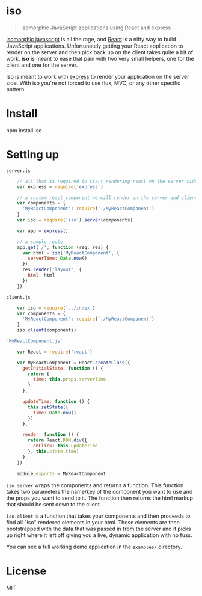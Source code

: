 # iso

> Isomorphic JavaScript applications using React and express

[isomorphic javascript](http://nerds.airbnb.com/isomorphic-javascript-future-web-apps/)
is all the rage, and [React](https://facebook.github.io/react/) is a nifty way
to build JavaScript applications. Unfortunately getting your React application to render
on the server and then pick back up on the client takes quite a bit of work. **iso** is
meant to ease that pain with two very small helpers, one for the client and one for the server.

Iso is meant to work with [express](http://expressjs.com/) to render your application on the
server side. With iso you're not forced to use flux, MVC, or any other specific pattern.

# Install

  npm install iso

# Setting up

`server.js`

```js
    // all that is required to start rendering react on the server side
    var express = require('express')

    // a custom react component we will render on the server and client
    var components = {
      'MyReactComponent': require('./MyReactComponent')
    }
    var iso = require('iso').server(components)

    var app = express()

    // a sample route
    app.get('/', function (req, res) {
      var html = iso('MyReactComponent', {
        serverTime: Date.now()
      })
      res.render('layout', {
        html: html
      })
    })
```

`client.js`

```js
    var iso = require('../index')
    var components = {
      'MyReactComponent': require('./MyReactComponent')
    }
    iso.client(components)

`MyReactComponent.js`

    var React = require('react')

    var MyReactComponent = React.createClass({
      getInitialState: function () {
        return {
          time: this.props.serverTime
        }
      },

      updateTime: function () {
        this.setState({
          time: Date.now()
        })
      },

      render: function () {
        return React.DOM.div({
          onClick: this.updateTime
        }, this.state.time)
      }
    })

    module.exports = MyReactComponent
```

`iso.server` wraps the components and returns a function. This function takes two parameters
the name/key of the component you want to use and the props you want to send to it.
The function then returns the html markup that should be sent down to the client.

`iso.client` is a function that takes your components and then proceeds to find all
"iso" rendered elements in your html. Those elements are then bootstrapped with the data
that was passed in from the server and it picks up right where it left off giving you
a live, dynamic application with no fuss.

You can see a full working demo application in the `examples/` directory.

# License

MIT

